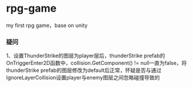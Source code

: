 # rpg-game
my first rpg game，base on unity

### 疑问
 1、设置ThunderStrike的图层为player层后，thunderStrike prefab的OnTriggerEnter2D函数中，collision.GetComponent<Enemy>() != null一直为false，将thunderStrike prefab的图层修改为default后正常，怀疑是否与通过IgnoreLayerCollision设置player与enemy图层之间忽略碰撞导致的

